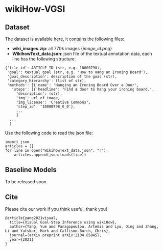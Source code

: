 # wikiHow-VGSI

## Dataset
The dataset is available [here](https://drive.google.com/drive/folders/1hjjcNSUSqv8AbA7R-5lIKmui-ySCEWJw?usp=sharing), it contains the following files:
	
* **wiki_images.zip**: all 770k images {*image_id.png*}
* **WikihowText_data.json**: json file of the textual annotation data, each line has the following structure: 

```
{'file_id': ARTICLE ID (str, e.g. 10000798),
 'goal': textual goal (str, e.g. 'How to Hang an Ironing Board'),
 'goal_description': description of the goal (str),
 'category_hierarchy': (list of str),
 'methods': [{'name': 'Hanging an Ironing Board Over a Door',
   'steps': [{'headline': 'Find a door to hang your ironing board.',
     'description': (str),
     'img': url of image,
     'img_license': 'Creative Commons',
     'step_id': '10000798_0_0'},
     ...
     ]
  ...
  ]
```
Use the following code to read the json file:

```pythom
import json
articles = []
for line in open("WikihowText_data.json", "r"):
    articles.append(json.loads(line))
```

## Baseline Models
To be released soon.

## Cite
Please cite our work if you think useful, thank you!

```
@article{yang2021visual,
  title={Visual Goal-Step Inference using wikiHow},
  author={Yang, Yue and Panagopoulou, Artemis and Lyu, Qing and Zhang, Li and Yatskar, Mark and Callison-Burch, Chris},
  journal={arXiv preprint arXiv:2104.05845},
  year={2021}
}
```
   
	

